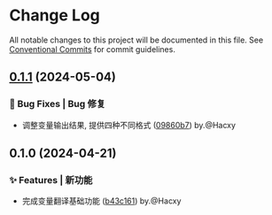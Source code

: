 # Change Log

All notable changes to this project will be documented in this file.
See [Conventional Commits](https://conventionalcommits.org) for commit guidelines.

## [0.1.1](https://github.com/hacxy/trans-var/compare/v0.1.0...v0.1.1) (2024-05-04)

### 🐛 Bug Fixes | Bug 修复

* 调整变量输出结果, 提供四种不同格式 ([09860b7](https://github.com/hacxy/trans-var/commit/09860b7da61e43060766145a59241f78ee857c58)) by.@Hacxy

## 0.1.0 (2024-04-21)

### ✨ Features | 新功能

* 完成变量翻译基础功能 ([b43c161](https://github.com/hacxy/trans-var/commit/b43c16127a80451448172780dde82ac6fbf46836)) by.@Hacxy
